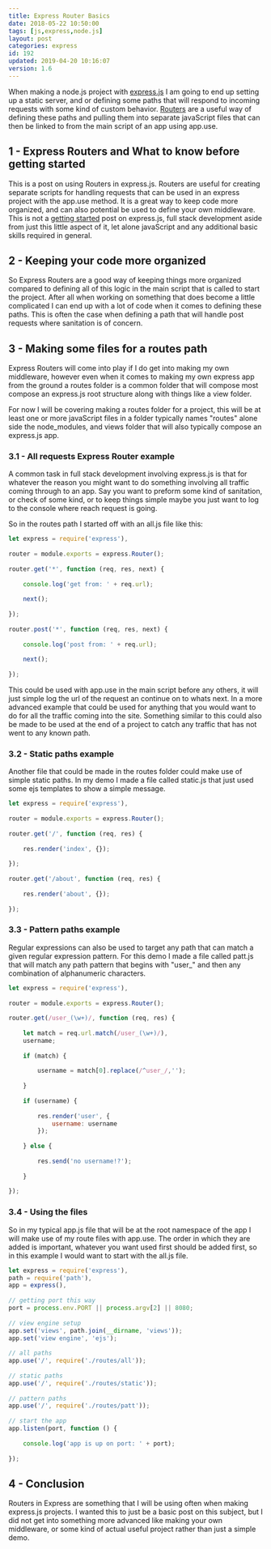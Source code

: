 ```yaml
---
title: Express Router Basics
date: 2018-05-22 10:50:00
tags: [js,express,node.js]
layout: post
categories: express
id: 192
updated: 2019-04-20 10:16:07
version: 1.6
---
```


When making a node.js project with [express.js](https://expressjs.com/) I am going to end up setting up a static server, and or defining some paths that will respond to incoming requests with some kind of custom behavior. [Routers](https://expressjs.com/en/4x/api.html#express.router) are a useful way of defining these paths and pulling them into separate javaScript files that can then be linked to from the main script of an app using app.use.

<!-- more -->

## 1 - Express Routers and What to know before getting started

This is a post on using Routers in express.js. Routers are useful for creating separate scripts for handling requests that can be used in an express project with the app.use method. It is a great way to keep code more organized, and can also potential be used to define your own middleware. This is not a [getting started](/2018/05/21/express-getting-started/) post on express.js, full stack development aside from just this little aspect of it, let alone javaScript and any additional basic skills required in general.

## 2 - Keeping your code more organized

So Express Routers are a good way of keeping things more organized compared to defining all of this logic in the main script that is called to start the project. After all when working on something that does become a little complicated I can end up with a lot of code when it comes to defining these paths. This is often the case when defining a path that will handle post requests where sanitation is of concern.

## 3 - Making some files for a routes path

Express Routers will come into play if I do get into making my own middleware, however even when it comes to making my own express app from the ground a routes folder is a common folder that will compose most compose an express.js root structure along with things like a view folder.

For now I will be covering making a routes folder for a project, this will be at least one or more javaScript files in a folder typically names "routes" alone side the node_modules, and views folder that will also typically compose an express.js app.

### 3.1 - All requests Express Router example

A common task in full stack development involving express.js is that for whatever the reason you might want to do something involving all traffic coming through to an app. Say you want to preform some kind of sanitation, or check of some kind, or to keep things simple maybe you just want to log to the console where reach request is going.

So in the routes path I started off with an all.js file like this:

```js
let express = require('express'),
 
router = module.exports = express.Router();
 
router.get('*', function (req, res, next) {
 
    console.log('get from: ' + req.url);
 
    next();
 
});
 
router.post('*', function (req, res, next) {
 
    console.log('post from: ' + req.url);
 
    next();
 
});
```

This could be used with app.use in the main script before any others, it will just simple log the url of the request an continue on to whats next. In a more advanced example that could be used for anything that you would want to do for all the traffic coming into the site. Something similar to this could also be made to be used at the end of a project to catch any traffic that has not went to any known path.

### 3.2 - Static paths example

Another file that could be made in the routes folder could make use of simple static paths. In my demo I made a file called static.js that just used some ejs templates to show a simple message.

```js
let express = require('express'),
 
router = module.exports = express.Router();
 
router.get('/', function (req, res) {
 
    res.render('index', {});
 
});
 
router.get('/about', function (req, res) {
 
    res.render('about', {});
 
});
```

### 3.3 - Pattern paths example

Regular expressions can also be used to target any path that can match a given regular expression pattern. For this demo I made a file called patt.js that will match any path pattern that begins with "user_" and then any combination of alphanumeric characters.

```js
let express = require('express'),
 
router = module.exports = express.Router();
 
router.get(/user_(\w+)/, function (req, res) {
 
    let match = req.url.match(/user_(\w+)/),
    username;
 
    if (match) {
 
        username = match[0].replace(/^user_/,'');
 
    }
 
    if (username) {
 
        res.render('user', {
            username: username
        });
 
    } else {
 
        res.send('no username!?');
 
    }
 
});
```

### 3.4 - Using the files

So in my typical app.js file that will be at the root namespace of the app I will make use of my route files with app.use. The order in which they are added is important, whatever you want used first should be added first, so in this example I would want to start with the all.js file.

```js
let express = require('express'),
path = require('path'),
app = express(),
 
// getting port this way
port = process.env.PORT || process.argv[2] || 8080;
 
// view engine setup
app.set('views', path.join(__dirname, 'views'));
app.set('view engine', 'ejs');
 
// all paths
app.use('/', require('./routes/all'));
 
// static paths
app.use('/', require('./routes/static'));
 
// pattern paths
app.use('/', require('./routes/patt'));
 
// start the app
app.listen(port, function () {
 
    console.log('app is up on port: ' + port);
 
});
```

## 4 - Conclusion

Routers in Express are something that I will be using often when making express.js projects. I wanted this to just be a basic post on this subject, but I did not get into something more advanced like making your own middleware, or some kind of actual useful project rather than just a simple demo.